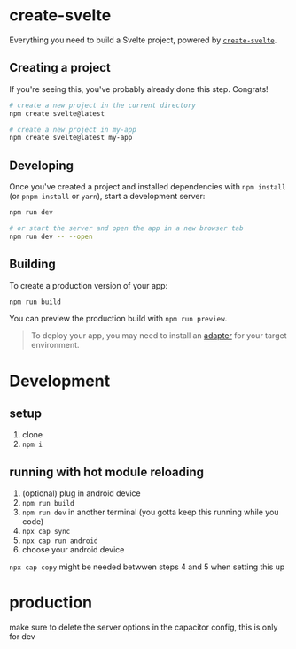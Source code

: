 # create-svelte

Everything you need to build a Svelte project, powered by [`create-svelte`](https://github.com/sveltejs/kit/tree/master/packages/create-svelte).

## Creating a project

If you're seeing this, you've probably already done this step. Congrats!

```bash
# create a new project in the current directory
npm create svelte@latest

# create a new project in my-app
npm create svelte@latest my-app
```

## Developing

Once you've created a project and installed dependencies with `npm install` (or `pnpm install` or `yarn`), start a development server:

```bash
npm run dev

# or start the server and open the app in a new browser tab
npm run dev -- --open
```

## Building

To create a production version of your app:

```bash
npm run build
```

You can preview the production build with `npm run preview`.

> To deploy your app, you may need to install an [adapter](https://kit.svelte.dev/docs/adapters) for your target environment.


# Development

## setup
1. clone
2. `npm i`

## running with hot module reloading
1. (optional) plug in android device
2. `npm run build`
3. `npm run dev` in another terminal (you gotta keep this running while you code)
4. `npx cap sync`
5. `npx cap run android`
6. choose your android device

`npx cap copy` might be needed betwwen steps 4 and 5 when setting this up

# production
make sure to delete the server options in the capacitor config, this is only for dev